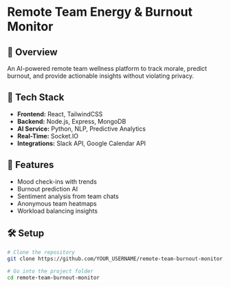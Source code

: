 # Remote Team Energy & Burnout Monitor

## 📌 Overview
An AI-powered remote team wellness platform to track morale, predict burnout, and provide actionable insights without violating privacy.

## 🚀 Tech Stack
- **Frontend:** React, TailwindCSS
- **Backend:** Node.js, Express, MongoDB
- **AI Service:** Python, NLP, Predictive Analytics
- **Real-Time:** Socket.IO
- **Integrations:** Slack API, Google Calendar API

## 🎯 Features
- Mood check-ins with trends
- Burnout prediction AI
- Sentiment analysis from team chats
- Anonymous team heatmaps
- Workload balancing insights

## 🛠️ Setup
```bash
# Clone the repository
git clone https://github.com/YOUR_USERNAME/remote-team-burnout-monitor.git

# Go into the project folder
cd remote-team-burnout-monitor
